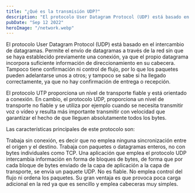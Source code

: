 ```yaml
---
title: "¿Qué es la transmisión UDP?"
description: "El protocolo User Datagram Protocol (UDP) está basado en el intercambio de datagramas. Permite el envío de datagramas a través de la red sin que se haya establecido previamente una conexión, ya que el propio datagrama incorpora suficiente información de direccionamiento en su cabecera..."
pubDate: "Sep 12 2022"
heroImage: "/network.webp"
---
```


El protocolo User Datagram Protocol (UDP) está basado en el intercambio de datagramas. Permite el envío de datagramas a través de la red sin que se haya establecido previamente una conexión, ya que el propio datagrama incorpora suficiente información de direccionamiento en su cabecera. Tampoco tiene confirmación ni control de flujo, por lo que los paquetes pueden adelantarse unos a otros; y tampoco se sabe si ha llegado correctamente, ya que no hay confirmación de entrega o recepción.

El protocolo UTP proporciona un nivel de transporte fiable y está orientado a conexión. En cambio, el protocolo UDP, proporciona un nivel de transporte no fiable y se utiliza por ejemplo cuando se necesita transmitir voz o vídeo y resulta más importante transmitir con velocidad que garantizar el hecho de que lleguen absolutamente todos los bytes.

Las características principales de este protocolo son:

Trabaja sin conexión, es decir que no emplea ninguna sincronización entre el origen y el destino.
Trabaja con paquetes o datagramas enteros, no con bytes individuales como TCP. Una aplicación que emplea el protocolo UDP intercambia información en forma de bloques de bytes, de forma que por cada bloque de bytes enviado de la capa de aplicación a la capa de transporte, se envía un paquete UDP.
No es fiable. No emplea control del flujo ni ordena los paquetes.
Su gran ventaja es que provoca poca carga adicional en la red ya que es sencillo y emplea cabeceras muy simples.
